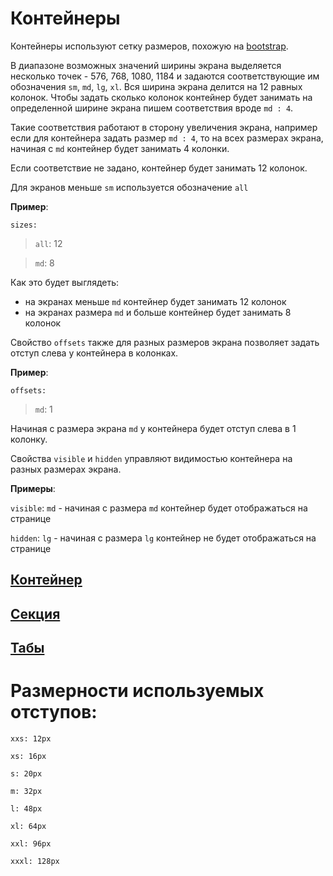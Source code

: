 # Контейнеры

Контейнеры используют сетку размеров, похожую на [bootstrap](https://bootstrap-4.ru/docs/4.1/layout/grid/).

В диапазоне возможных значений ширины экрана выделяется несколько точек - 576, 768, 1080, 1184 и задаются соответствующие им обозначения `sm`, `md`, `lg`, `xl`. Вся ширина экрана делится на 12 равных колонок. Чтобы задать сколько колонок контейнер будет занимать на определенной ширине экрана пишем соответствия вроде `md : 4`.

Такие соответствия работают в сторону увеличения экрана, например если для контейнера задать размер `md : 4`, то на всех размерах экрана, начиная с `md` контейнер будет занимать 4 колонки.

Если соответствие не задано, контейнер будет занимать 12 колонок.

Для экранов меньше `sm` используется обозначение `all`

**Пример**:

`sizes:`

> `all`: 12

> `md`: 8

Как это будет выглядеть:

- на экранах меньше `md` контейнер будет занимать 12 колонок
- на экранах размера `md` и больше контейнер будет занимать 8 колонок

Свойство `offsets` также для разных размеров экрана позволяет задать отступ слева у контейнера в колонках.

**Пример**:

`offsets:`

> `md`: 1

Начиная с размера экрана `md` у контейнера будет отступ слева в 1 колонку.

Свойства `visible` и `hidden` управляют видимостью контейнера на разных размерах экрана.

**Примеры**:

`visible`: `md` - начиная с размера `md` контейнер будет отображаться на странице

`hidden`: `lg` - начиная с размера `lg` контейнер не будет отображаться на странице

## [Контейнер](?path=/story/компоненты-container--default&viewMode=docs)

## [Секция](?path=/story/компоненты-section--default&viewMode=docs)

## [Табы](?path=/story/компоненты-кнопки-и-ссылки-tabs--default&viewMode=docs)

# Размерности используемых отступов:

`xxs: 12px`

`xs: 16px`

`s: 20px`

`m: 32px`

`l: 48px`

`xl: 64px`

`xxl: 96px`

`xxxl: 128px`
